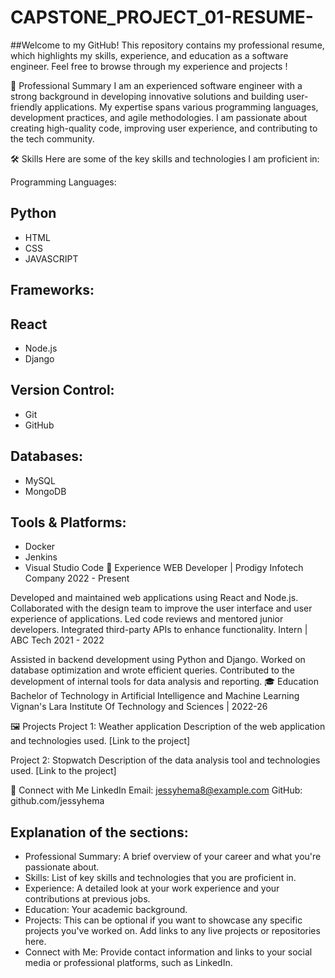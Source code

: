 # CAPSTONE_PROJECT_01-RESUME-
##Welcome to my GitHub! This repository contains my professional resume, which highlights my skills, experience, and education as a software engineer. Feel free to browse through my experience and projects !

🚀 Professional Summary
I am an experienced software engineer with a strong background in developing innovative solutions and building user-friendly applications. My expertise spans various programming languages, development practices, and agile methodologies. I am passionate about creating high-quality code, improving user experience, and contributing to the tech community.

🛠️ Skills
Here are some of the key skills and technologies I am proficient in:

Programming Languages:

## Python
* HTML
* CSS
* JAVASCRIPT
## Frameworks:

## React
* Node.js
* Django

## Version Control:

* Git
* GitHub

## Databases:
* MySQL
* MongoDB
## Tools & Platforms:
* Docker
* Jenkins
* Visual Studio Code
💼 Experience
WEB Developer | Prodigy Infotech Company
2022 - Present

Developed and maintained web applications using React and Node.js.
Collaborated with the design team to improve the user interface and user experience of applications.
Led code reviews and mentored junior developers.
Integrated third-party APIs to enhance functionality.
Intern | ABC Tech
2021 - 2022

Assisted in backend development using Python and Django.
Worked on database optimization and wrote efficient queries.
Contributed to the development of internal tools for data analysis and reporting.
🎓 Education
Bachelor of Technology in Artificial Intelligence and Machine Learning
Vignan's Lara Institute Of Technology and Sciences | 2022-26

🖼️ Projects
Project 1: Weather application
Description of the web application and technologies used.
[Link to the project]

Project 2: Stopwatch
Description of the data analysis tool and technologies used.
[Link to the project]

🔗 Connect with Me
LinkedIn
Email: jessyhema8@example.com
GitHub: github.com/jessyhema


## Explanation of the sections:
* Professional Summary: A brief overview of your career and what you're passionate about.
* Skills: List of key skills and technologies that you are proficient in.
* Experience: A detailed look at your work experience and your contributions at previous jobs.
* Education: Your academic background.
* Projects: This can be optional if you want to showcase any specific projects you've worked on. Add links to any live projects or repositories here.
* Connect with Me: Provide contact information and links to your social media or professional platforms, such as LinkedIn.

